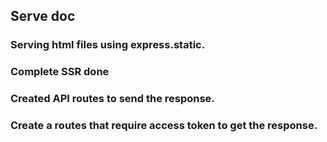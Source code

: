 ## Serve doc

### Serving html files using express.static.
### Complete SSR done
### Created API routes to send the response.
### Create a routes that require access token to get the response.
